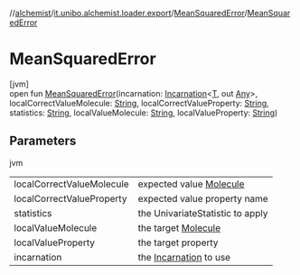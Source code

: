 //[alchemist](../../../index.md)/[it.unibo.alchemist.loader.export](../index.md)/[MeanSquaredError](index.md)/[MeanSquaredError](-mean-squared-error.md)

# MeanSquaredError

[jvm]\
open fun [MeanSquaredError](-mean-squared-error.md)(incarnation: [Incarnation](../../it.unibo.alchemist.model.interfaces/-incarnation/index.md)<[T](https://docs.oracle.com/javase/8/docs/api/java/lang/Iterable.html), out [Any](https://kotlinlang.org/api/latest/jvm/stdlib/kotlin/-any/index.html)>, localCorrectValueMolecule: [String](https://docs.oracle.com/javase/8/docs/api/java/lang/String.html), localCorrectValueProperty: [String](https://docs.oracle.com/javase/8/docs/api/java/lang/String.html), statistics: [String](https://docs.oracle.com/javase/8/docs/api/java/lang/String.html), localValueMolecule: [String](https://docs.oracle.com/javase/8/docs/api/java/lang/String.html), localValueProperty: [String](https://docs.oracle.com/javase/8/docs/api/java/lang/String.html))

## Parameters

jvm

| | |
|---|---|
| localCorrectValueMolecule | expected value [Molecule](../../it.unibo.alchemist.model.interfaces/-molecule/index.md) |
| localCorrectValueProperty | expected value property name |
| statistics | the UnivariateStatistic to apply |
| localValueMolecule | the target [Molecule](../../it.unibo.alchemist.model.interfaces/-molecule/index.md) |
| localValueProperty | the target property |
| incarnation | the [Incarnation](../../it.unibo.alchemist.model.interfaces/-incarnation/index.md) to use |
